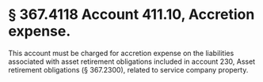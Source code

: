 # § 367.4118   Account 411.10, Accretion expense.

This account must be charged for accretion expense on the liabilities associated with asset retirement obligations included in account 230, Asset retirement obligations (§ 367.2300), related to service company property.




